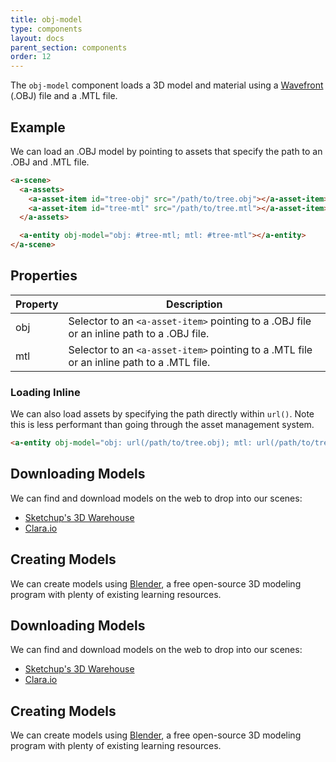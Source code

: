 ```yaml
---
title: obj-model
type: components
layout: docs
parent_section: components
order: 12
---
```


The `obj-model` component loads a 3D model and material using a [Wavefront](https://en.wikipedia.org/wiki/Wavefront) (.OBJ) file and a .MTL file.

## Example

We can load an .OBJ model by pointing to assets that specify the path to an .OBJ and .MTL file.

```html
<a-scene>
  <a-assets>
    <a-asset-item id="tree-obj" src="/path/to/tree.obj"></a-asset-item>
    <a-asset-item id="tree-mtl" src="/path/to/tree.mtl"></a-asset-item>
  </a-assets>

  <a-entity obj-model="obj: #tree-mtl; mtl: #tree-mtl"></a-entity>
</a-scene>
```

## Properties

| Property | Description                                                                               |
|----------|-------------------------------------------------------------------------------------------|
| obj      | Selector to an `<a-asset-item>` pointing to a .OBJ file or an inline path to a .OBJ file. |
| mtl      | Selector to an `<a-asset-item>` pointing to a .MTL file or an inline path to a .MTL file. |

### Loading Inline

We can also load assets by specifying the path directly within `url()`. Note this is less performant than going through the asset management system.

```html
<a-entity obj-model="obj: url(/path/to/tree.obj); mtl: url(/path/to/tree.mtl)"></a-entity>
```

## Downloading Models

We can find and download models on the web to drop into our scenes:

- [Sketchup's 3D Warehouse](https://3dwarehouse.sketchup.com)
- [Clara.io](https://clara.io)

## Creating Models

We can create models using [Blender](https://www.blender.org/), a free open-source 3D modeling program with plenty of existing learning resources.

## Downloading Models

We can find and download models on the web to drop into our scenes:

- [Sketchup's 3D Warehouse](https://3dwarehouse.sketchup.com)
- [Clara.io](https://clara.io)

## Creating Models

We can create models using [Blender](https://www.blender.org/), a free open-source 3D modeling program with plenty of existing learning resources.
